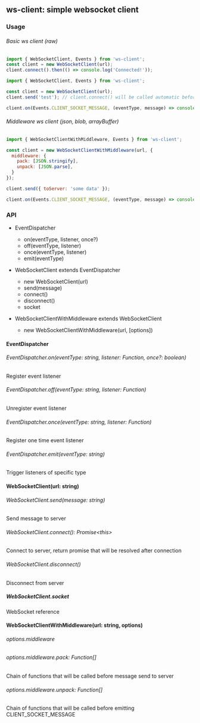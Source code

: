 ## ws-client: simple websocket client

### Usage

###### Basic ws client (raw)
```js
import { WebSocketClient, Events } from 'ws-client';
const client = new WebSocketClient(url);
client.connect().then(() => console.log('Connected!'));
```
```js
import { WebSocketClient, Events } from 'ws-client';

const client = new WebSocketClient(url);
client.send('test'); // client.connect() will be called automatic before sending

client.on(Events.CLIENT_SOCKET_MESSAGE, (eventType, message) => console.log(message));
```

###### Middleware ws client (json, blob, arrayBuffer)
```js
import { WebSocketClientWithMiddleware, Events } from 'ws-client';

const client = new WebSocketClientWithMiddleware(url, {
  middleware: {
    pack: [JSON.stringify],
    unpack: [JSON.parse],
  }
});

client.send({ toServer: 'some data' });

client.on(Events.CLIENT_SOCKET_MESSAGE, (eventType, message) => console.log(message.fromSever));
```

### API
* EventDispatcher
    * on(eventType, listener, once?)
    * off(eventType, listener)
    * once(eventType, listener)
    * emit(eventType)

* WebSocketClient extends EventDispatcher
    * new WebSocketClient(url)
    * send(message)
    * connect()
    * disconnect()
    * socket
    
* WebSocketClientWithMiddleware extends WebSocketClient
    * new WebSocketClientWithMiddleware(url, [options])
    
#### EventDispatcher
###### EventDispatcher.on(eventType: string, listener: Function, once?: boolean)
Register event listener
###### EventDispatcher.off(eventType: string, listener: Function)
Unregister event listener
###### EventDispatcher.once(eventType: string, listener: Function)
Register one time event listener
###### EventDispatcher.emit(eventType: string)
Trigger listeners of specific type


#### WebSocketClient(url: string)
###### WebSocketClient.send(message: string)
Send message to server
###### WebSocketClient.connect(): Promise\<this\>
Connect to server, return promise that will be resolved after connection
###### WebSocketClient.disconnect()
Disconnect from server
##### WebSocketClient.socket
WebSocket reference 

#### WebSocketClientWithMiddleware(url: string, options)
###### options.middleware
###### options.middleware.pack: Function[]
Chain of functions that will be called before message send to server
###### options.middleware.unpack: Function[] 
Chain of functions that will be called before emitting CLIENT_SOCKET_MESSAGE
